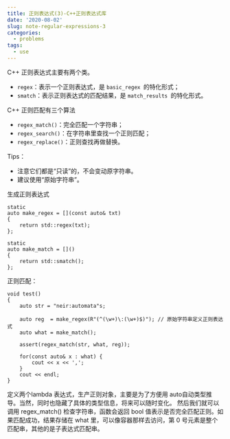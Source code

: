 ```yaml
---
title: 正则表达式(3)-C++正则表达式库
date: '2020-08-02'
slug: note-regular-expressions-3
categories:
  - problems
tags:
  - use
---
```



C++ 正则表达式主要有两个类。
- `regex`：表示一个正则表达式，是 `basic_regex `的特化形式；
- `smatch`：表示正则表达式的匹配结果，是 `match_results `的特化形式。

C++ 正则匹配有三个算法
- `regex_match()`：完全匹配一个字符串；
- `regex_search()`：在字符串里查找一个正则匹配；
- `regex_replace()`：正则查找再做替换。

Tips：
- 注意它们都是“只读”的，不会变动原字符串。
- 建议使用“原始字符串”。

生成正则表达式
```
static
auto make_regex = [](const auto& txt)
{
    return std::regex(txt);
};

static
auto make_match = []()
{
    return std::smatch();
};
```
正则匹配：

```
void test()
{
    auto str = "neir:automata"s;

    auto reg  = make_regex(R"(^(\w+)\:(\w+)$)"); // 原始字符串定义正则表达式
    auto what = make_match();

    assert(regex_match(str, what, reg));

    for(const auto& x : what) {
        cout << x << ',';
    }
    cout << endl;
}
```
定义两个lambda 表达式，生产正则对象，主要是为了方便用 auto自动类型推导。当然，同时也隐藏了具体的类型信息，将来可以随时变化。
然后我们就可以调用 regex_match() 检查字符串，函数会返回 bool 值表示是否完全匹配正则。如果匹配成功，结果存储在 what 里，可以像容器那样去访问，第 0 号元素是整个匹配串，其他的是子表达式匹配串。
